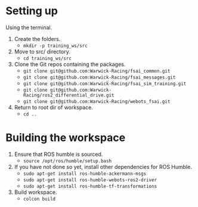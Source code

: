 # Setting up

Using the terminal.

1. Create the folders.
    - `mkdir -p training_ws/src`
2. Move to src/ directory.
   - `cd training_ws/src`
3. Clone the Git repos containing the packages.
   - `git clone git@github.com:Warwick-Racing/fsai_common.git`
   - `git clone git@github.com:Warwick-Racing/fsai_messages.git`
   - `git clone git@github.com:Warwick-Racing/fsai_sim_training.git`
   - `git clone git@github.com:Warwick-Racing/ros2_differential_drive.git`
   - `git clone git@github.com:Warwick-Racing/webots_fsai.git` 
4. Return to root dir of workspace.
   - `cd ..`


# Building the workspace

1. Ensure that ROS humble is sourced.
   - `source /opt/ros/humble/setup.bash`
2. If you have not done so yet, install other dependencies for ROS Humble.
   - `sudo apt-get install ros-humble-ackermann-msgs`
   - `sudo apt-get install ros-humble-webots-ros2-driver`
   - `sudo apt-get install ros-humble-tf-transformations`
3. Build workspace.
   - `colcon build`
